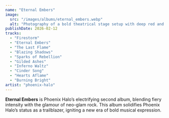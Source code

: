 ```yaml
---
name: "Eternal Embers"
image:
  src: "/images/albums/eternal_embers.webp"
  alt: "Photography of a bold theatrical stage setup with deep red and gold lighting, dramatic shadows, and a powerful androgynous performer silhouetted against glowing embers."
publishDate: 2026-02-12
tracks:
  - "Firestorm"
  - "Eternal Embers"
  - "The Last Flame"
  - "Blazing Shadows"
  - "Sparks of Rebellion"
  - "Gilded Ashes"
  - "Inferno Waltz"
  - "Cinder Song"
  - "Hearts Aflame"
  - "Burning Bright"
artist: "phoenix-halo"
---
```


**Eternal Embers** is Phoenix Halo’s electrifying second album, blending fiery intensity with the glamour of neo-glam rock. This album solidifies Phoenix Halo’s status as a trailblazer, igniting a new era of bold musical expression.
